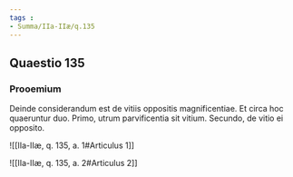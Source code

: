 ```yaml
---
tags : 
- Summa/IIa-IIæ/q.135
---
```


## Quaestio 135

### Prooemium

Deinde considerandum est de vitiis oppositis magnificentiae. Et circa hoc quaeruntur duo. Primo, utrum parvificentia sit vitium. Secundo, de vitio ei opposito.

![[IIa-IIæ, q. 135, a. 1#Articulus 1]]

![[IIa-IIæ, q. 135, a. 2#Articulus 2]]


